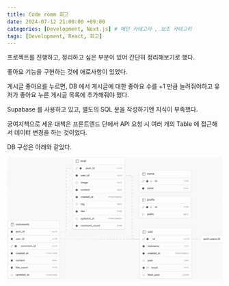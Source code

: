 ```yaml
---
title: Code romm 회고
date: 2024-07-12 21:00:00 +09:00
categories: [Development, Next.js] # 메인 카테고리 , 보조 카테고리
tags: [Development, React, 회고]
---
```


프로젝트를 진행하고, 정리하고 싶은 부분이 있어 간단히 정리해보기로 했다.

좋아요 기능을 구현하는 것에 애로사항이 있었다.

게시글 좋아요를 누르면, DB 에서 게시글에 대한 좋아요 수를 +1 만큼 늘려줘야하고 유저가 좋아요 누른 게시글 목록에 추가해줘야 했다.

Supabase 를 사용하고 있고, 별도의 SQL 문을 작성하기엔 지식이 부족했다.

궁여지책으로 세운 대책은 프론트엔드 단에서 API 요청 시 여러 개의 Table 에 접근해서 데이터 변경을 하는 것이었다.

DB 구성은 아래와 같았다.

![DB Schema Visualizer](../assets/img/posts/2024-07-12-Code-room-1.png)

